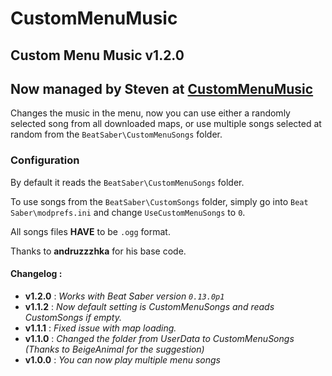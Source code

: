 # CustomMenuMusic

## Custom Menu Music v1.2.0

## Now managed by **Steven** at [CustomMenuMusic](https://github.com/DeadlyKitten/CustomMenuMusic)

Changes the music in the menu, now you can use either a randomly selected song from all downloaded maps, or use multiple songs selected at random from the `BeatSaber\CustomMenuSongs` folder.

### Configuration
By default it reads the `BeatSaber\CustomMenuSongs` folder.

To use songs from the `BeatSaber\CustomSongs` folder, simply go into `Beat Saber\modprefs.ini` and change `UseCustomMenuSongs` to `0`. 

All songs files **HAVE** to be `.ogg` format.


Thanks to **andruzzzhka** for his base code.

#### Changelog :
- **v1.2.0** : *Works with Beat Saber version `0.13.0p1`*
- **v1.1.2** : *Now default setting is CustomMenuSongs and reads CustomSongs if empty.*
- **v1.1.1** : *Fixed issue with map loading.*
- **v1.1.0** : *Changed the folder from UserData to CustomMenuSongs (Thanks to BeigeAnimal for the suggestion)*
- **v1.0.0** : *You can now play multiple menu songs*

